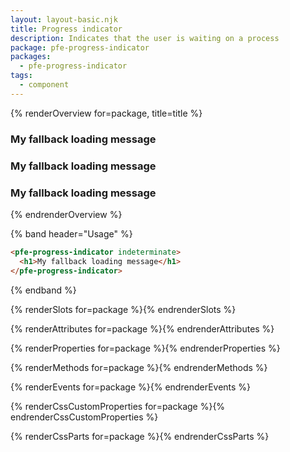```yaml
---
layout: layout-basic.njk
title: Progress indicator
description: Indicates that the user is waiting on a process
package: pfe-progress-indicator
packages:
  - pfe-progress-indicator
tags:
  - component
---
```


<style>
.overview-demo pfe-progress-indicator {
  margin-right: 8px;
}
</style>

{% renderOverview for=package, title=title %}
  <div class="overview-demo">
    <pfe-progress-indicator indeterminate size="sm">
      <h3>My fallback loading message</h3>
    </pfe-progress-indicator>
    <pfe-progress-indicator indeterminate size="md">
      <h3>My fallback loading message</h3>
    </pfe-progress-indicator>
    <pfe-progress-indicator indeterminate size="xl">
      <h3>My fallback loading message</h3>
    </pfe-progress-indicator>
  </div>
{% endrenderOverview %}

{% band header="Usage" %}
  ```html
  <pfe-progress-indicator indeterminate>
    <h1>My fallback loading message</h1>
  </pfe-progress-indicator>
  ```
{% endband %}

{% renderSlots for=package %}{% endrenderSlots %}

{% renderAttributes for=package %}{% endrenderAttributes %}

{% renderProperties for=package %}{% endrenderProperties %}

{% renderMethods for=package %}{% endrenderMethods %}

{% renderEvents for=package %}{% endrenderEvents %}

{% renderCssCustomProperties for=package %}{% endrenderCssCustomProperties %}

{% renderCssParts for=package %}{% endrenderCssParts %}
